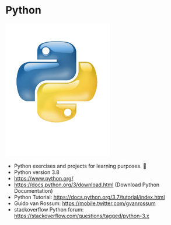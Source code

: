 # Python

![](images/python-logo-glassy.png)
* Python exercises and projects for learning purposes. :house_with_garden:
* Python version 3.8
* https://www.python.org/
* https://docs.python.org/3/download.html (Download Python Documentation)
* Python Tutorial: https://docs.python.org/3.7/tutorial/index.html
* Guido van Rossum: https://mobile.twitter.com/gvanrossum
* stackoverflow Python forum: https://stackoverflow.com/questions/tagged/python-3.x

